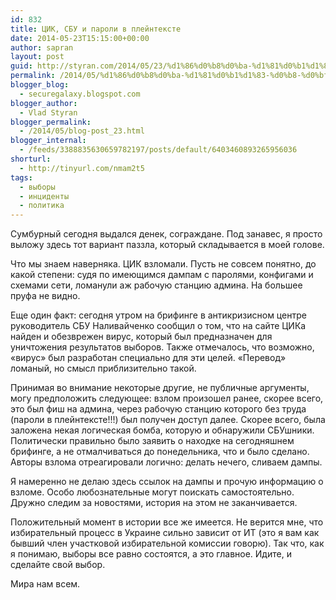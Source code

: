 ```yaml
---
id: 832
title: ЦИК, СБУ и пароли в плейнтексте
date: 2014-05-23T15:15:00+00:00
author: sapran
layout: post
guid: http://styran.com/2014/05/23/%d1%86%d0%b8%d0%ba-%d1%81%d0%b1%d1%83-%d0%b8-%d0%bf%d0%b0%d1%80%d0%be%d0%bb%d0%b8-%d0%b2-%d0%bf%d0%bb%d0%b5%d0%b9%d0%bd%d1%82%d0%b5%d0%ba%d1%81%d1%82%d0%b5/
permalink: /2014/05/%d1%86%d0%b8%d0%ba-%d1%81%d0%b1%d1%83-%d0%b8-%d0%bf%d0%b0%d1%80%d0%be%d0%bb%d0%b8-%d0%b2-%d0%bf%d0%bb%d0%b5%d0%b9%d0%bd%d1%82%d0%b5%d0%ba%d1%81%d1%82%d0%b5/
blogger_blog:
  - securegalaxy.blogspot.com
blogger_author:
  - Vlad Styran
blogger_permalink:
  - /2014/05/blog-post_23.html
blogger_internal:
  - /feeds/3388835630659782197/posts/default/6403460893265956036
shorturl:
  - http://tinyurl.com/nmam2t5
tags:
  - выборы
  - инциденты
  - политика
---
```

Сумбурный сегодня выдался денек, сограждане. Под занавес, я просто выложу здесь тот вариант паззла, который складывается в моей голове.

Что мы знаем наверняка. ЦИК взломали. Пусть не совсем понятно, до какой степени: судя по имеющимся дампам с паролями, конфигами и схемами сети, ломанули аж рабочую станцию админа. На большее пруфа не видно.

Еще один факт: сегодня утром на брифинге в антикризисном центре руководитель СБУ Наливайченко сообщил о том, что на сайте ЦИКа найден и обезврежен вирус, который был предназначен для уничтожения результатов выборов. Также отмечалось, что возможно, &#171;вирус&#187; был разработан специально для эти целей. &#171;Перевод&#187; ломаный, но смысл приблизительно такой.

Принимая во внимание некоторые другие, не публичные аргументы, могу предположить следующее: взлом произошел ранее, скорее всего, это был фиш на админа, через рабочую станцию которого без труда (пароли в плейнтексте!!!) был получен доступ далее. Скорее всего, была заложена некая логическая бомба, которую и обнаружили СБУшники. Политически правильно было заявить о находке на сегодняшнем брифинге, а не отмалчиваться до понедельника, что и было сделано. Авторы взлома отреагировали логично: делать нечего, сливаем дампы.

Я намеренно не делаю здесь ссылок на дампы и прочую информацию о взломе. Особо любознательные могут поискать самостоятельно. Дружно следим за новостями, история на этом не заканчивается.

Положительный момент в истории все же имеется. Не верится мне, что избирательный процесс в Украине сильно зависит от ИТ (это я вам как бывший член участковой избирательной комиссии говорю). Так что, как я понимаю, выборы все равно состоятся, а это главное. Идите, и сделайте свой выбор.

Мира нам всем.

<div class="addtoany_share_save_container addtoany_content_bottom">
  <div class="a2a_kit a2a_kit_size_32 addtoany_list a2a_target" id="wpa2a_305">
    <a class="a2a_button_facebook" href="http://www.addtoany.com/add_to/facebook?linkurl=https%3A%2F%2Fblog.styran.com%2F2014%2F05%2F%25d1%2586%25d0%25b8%25d0%25ba-%25d1%2581%25d0%25b1%25d1%2583-%25d0%25b8-%25d0%25bf%25d0%25b0%25d1%2580%25d0%25be%25d0%25bb%25d0%25b8-%25d0%25b2-%25d0%25bf%25d0%25bb%25d0%25b5%25d0%25b9%25d0%25bd%25d1%2582%25d0%25b5%25d0%25ba%25d1%2581%25d1%2582%25d0%25b5%2F&linkname=%D0%A6%D0%98%D0%9A%2C%20%D0%A1%D0%91%D0%A3%20%D0%B8%20%D0%BF%D0%B0%D1%80%D0%BE%D0%BB%D0%B8%20%D0%B2%20%D0%BF%D0%BB%D0%B5%D0%B9%D0%BD%D1%82%D0%B5%D0%BA%D1%81%D1%82%D0%B5" title="Facebook" rel="nofollow" target="_blank"></a><a class="a2a_button_twitter" href="http://www.addtoany.com/add_to/twitter?linkurl=https%3A%2F%2Fblog.styran.com%2F2014%2F05%2F%25d1%2586%25d0%25b8%25d0%25ba-%25d1%2581%25d0%25b1%25d1%2583-%25d0%25b8-%25d0%25bf%25d0%25b0%25d1%2580%25d0%25be%25d0%25bb%25d0%25b8-%25d0%25b2-%25d0%25bf%25d0%25bb%25d0%25b5%25d0%25b9%25d0%25bd%25d1%2582%25d0%25b5%25d0%25ba%25d1%2581%25d1%2582%25d0%25b5%2F&linkname=%D0%A6%D0%98%D0%9A%2C%20%D0%A1%D0%91%D0%A3%20%D0%B8%20%D0%BF%D0%B0%D1%80%D0%BE%D0%BB%D0%B8%20%D0%B2%20%D0%BF%D0%BB%D0%B5%D0%B9%D0%BD%D1%82%D0%B5%D0%BA%D1%81%D1%82%D0%B5" title="Twitter" rel="nofollow" target="_blank"></a><a class="a2a_button_google_plus" href="http://www.addtoany.com/add_to/google_plus?linkurl=https%3A%2F%2Fblog.styran.com%2F2014%2F05%2F%25d1%2586%25d0%25b8%25d0%25ba-%25d1%2581%25d0%25b1%25d1%2583-%25d0%25b8-%25d0%25bf%25d0%25b0%25d1%2580%25d0%25be%25d0%25bb%25d0%25b8-%25d0%25b2-%25d0%25bf%25d0%25bb%25d0%25b5%25d0%25b9%25d0%25bd%25d1%2582%25d0%25b5%25d0%25ba%25d1%2581%25d1%2582%25d0%25b5%2F&linkname=%D0%A6%D0%98%D0%9A%2C%20%D0%A1%D0%91%D0%A3%20%D0%B8%20%D0%BF%D0%B0%D1%80%D0%BE%D0%BB%D0%B8%20%D0%B2%20%D0%BF%D0%BB%D0%B5%D0%B9%D0%BD%D1%82%D0%B5%D0%BA%D1%81%D1%82%D0%B5" title="Google+" rel="nofollow" target="_blank"></a><a class="a2a_button_linkedin" href="http://www.addtoany.com/add_to/linkedin?linkurl=https%3A%2F%2Fblog.styran.com%2F2014%2F05%2F%25d1%2586%25d0%25b8%25d0%25ba-%25d1%2581%25d0%25b1%25d1%2583-%25d0%25b8-%25d0%25bf%25d0%25b0%25d1%2580%25d0%25be%25d0%25bb%25d0%25b8-%25d0%25b2-%25d0%25bf%25d0%25bb%25d0%25b5%25d0%25b9%25d0%25bd%25d1%2582%25d0%25b5%25d0%25ba%25d1%2581%25d1%2582%25d0%25b5%2F&linkname=%D0%A6%D0%98%D0%9A%2C%20%D0%A1%D0%91%D0%A3%20%D0%B8%20%D0%BF%D0%B0%D1%80%D0%BE%D0%BB%D0%B8%20%D0%B2%20%D0%BF%D0%BB%D0%B5%D0%B9%D0%BD%D1%82%D0%B5%D0%BA%D1%81%D1%82%D0%B5" title="LinkedIn" rel="nofollow" target="_blank"></a><a class="a2a_dd addtoany_share_save" href="https://www.addtoany.com/share"></a>
  </div>
</div>
